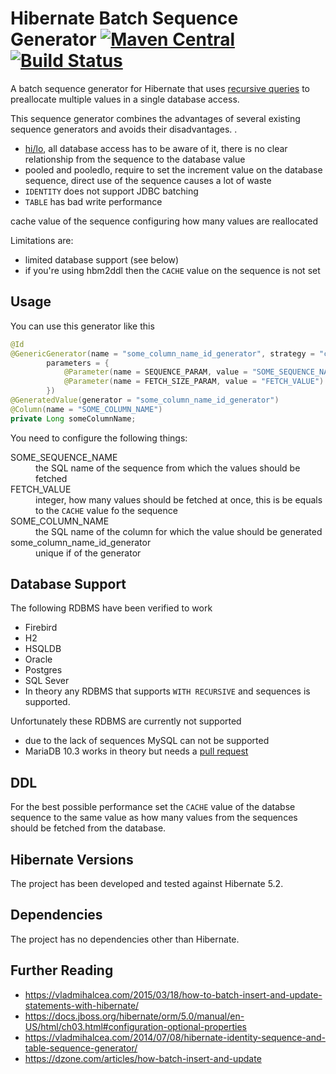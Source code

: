 Hibernate Batch Sequence Generator [![Maven Central](https://maven-badges.herokuapp.com/maven-central/com.github.marschall/hibernate-batch-sequence-generator/badge.svg)](https://maven-badges.herokuapp.com/maven-central/com.github.marschall/hibernate-batch-sequence-generator) [![Build Status](https://travis-ci.org/marschall/hibernate-batch-sequence-generator.svg?branch=master)](https://travis-ci.org/marschall/hibernate-batch-sequence-generator)
==================================

A batch sequence generator for Hibernate that uses [recursive queries](https://en.wikipedia.org/wiki/Hierarchical_and_recursive_queries_in_SQL) to preallocate multiple values in a single database access.

This sequence generator combines the advantages of several existing sequence generators and avoids their disadvantages. .

- [hi/lo](https://vladmihalcea.com/2014/06/23/the-hilo-algorithm/), all database access has to be aware of it, there is no clear relationship from the sequence to the database value
- pooled and pooledlo, require to set the increment value on the database sequence, direct use of the sequence causes a lot of waste
- `IDENTITY` does not support JDBC batching
- `TABLE` has bad write performance

cache value of the sequence configuring how many values are reallocated

Limitations are:
- limited database support (see below)
- if you're using hbm2ddl then the `CACHE` value on the sequence is not set

Usage
-----

You can use this generator like this

```java
@Id
@GenericGenerator(name = "some_column_name_id_generator", strategy = "com.github.marschall.hibernate.batchsequencegenerator.BatchSequenceGenerator",
        parameters = {
            @Parameter(name = SEQUENCE_PARAM, value = "SOME_SEQUENCE_NAME"),
            @Parameter(name = FETCH_SIZE_PARAM, value = "FETCH_VALUE")
        })
@GeneratedValue(generator = "some_column_name_id_generator")
@Column(name = "SOME_COLUMN_NAME")
private Long someColumnName;
```

You need to configure the following things:

<dl>
<dt>SOME_SEQUENCE_NAME</dt>
<dd>the SQL name of the sequence from which the values should be fetched</dd>
<dt>FETCH_VALUE</dt>
<dd>integer, how many values should be fetched at once, this is be equals to the <code>CACHE</code> value fo the sequence</dd>
<dt>SOME_COLUMN_NAME</dt>
<dd>the SQL name of the column for which the value should be generated</dd>
<dt>some_column_name_id_generator</dt>
<dd>unique if of the generator</dd>
</dl>


Database Support
----------------

The following RDBMS have been verified to work

- Firebird
- H2
- HSQLDB
- Oracle
- Postgres
- SQL Sever
- In theory any RDBMS that supports `WITH RECURSIVE` and sequences is supported.

Unfortunately these RDBMS are currently not supported

- due to the lack of sequences MySQL can not be supported
- MariaDB 10.3 works in theory but needs a [pull request](https://github.com/hibernate/hibernate-orm/pull/1930)

DDL
---

For the best possible performance set the `CACHE` value of the databse sequence to the same value as how many values from the sequences should be fetched from the database.

Hibernate Versions
------------------

The project has been developed and tested against Hibernate 5.2.

Dependencies
------------

The project has no dependencies other than Hibernate.

Further Reading
---------------

- https://vladmihalcea.com/2015/03/18/how-to-batch-insert-and-update-statements-with-hibernate/
- https://docs.jboss.org/hibernate/orm/5.0/manual/en-US/html/ch03.html#configuration-optional-properties
- https://vladmihalcea.com/2014/07/08/hibernate-identity-sequence-and-table-sequence-generator/
- https://dzone.com/articles/how-batch-insert-and-update
